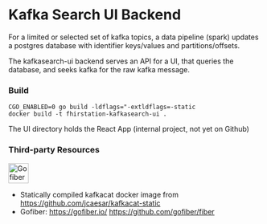 # Kafka Search UI Backend

For a limited or selected set of kafka topics, a data pipeline (spark) updates a postgres database with identifier
keys/values and partitions/offsets.

The kafkasearch-ui backend serves an API for a UI, that queries the database, and seeks kafka for the raw kafka message.

### Build

```
CGO_ENABLED=0 go build -ldflags="-extldflags=-static
docker build -t fhirstation-kafkasearch-ui .
```

The UI directory holds the React App (internal project, not yet on Github)

### Third-party Resources

<img src="https://gofiber.io/assets/images/logo.svg" height="40px" alt="Gofiber">

* Statically compiled kafkacat docker image from https://github.com/jcaesar/kafkacat-static
* Gofiber: https://gofiber.io/ https://github.com/gofiber/fiber
